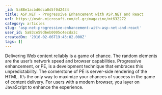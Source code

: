 ```yaml
---
_id: 5a88e1acbd6dca0d5f0d2434
title: ASP.NET - Progressive Enhancement with ASP.NET and React
url: https://msdn.microsoft.com/el-gr/magazine/mt632272
category: articles
slug: 'asp-net-progressive-enhancement-with-asp-net-and-react'
user_id: 5a83ce59d6eb0005c4ecda2c
createdOn: '2016-02-06T19:43:02.000Z'
tags: []
---
```


Delivering Web content reliably is a game of chance. The random elements are the user’s network speed and browser capabilities. Progressive enhancement, or PE, is a development technique that embraces this unpredictability. The cornerstone of PE is server-side rendering of the HTML. It’s the only way to maximize your chances of success in the game of content delivery. For users with a modern browser, you layer on JavaScript to enhance the experience.
